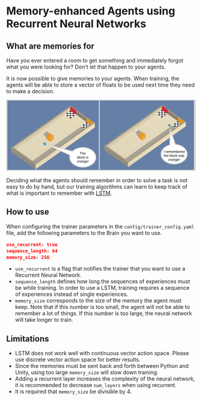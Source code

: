 # Memory-enhanced Agents using Recurrent Neural Networks

## What are memories for

Have you ever entered a room to get something and immediately forgot what you
were looking for? Don't let that happen to your agents.  

It is now possible to give memories to your agents. When training, the agents
will be able to store a vector of floats to be used next time they need to make
a decision.

![Brain Inspector](images/ml-agents-LSTM.png)

Deciding what the agents should remember in order to solve a task is not easy to
do by hand, but our training algorithms can learn to keep track of what is
important to remember with
[LSTM](https://en.wikipedia.org/wiki/Long_short-term_memory).

## How to use

When configuring the trainer parameters in the `config/trainer_config.yaml`
file, add the following parameters to the Brain you want to use.

```json
use_recurrent: true
sequence_length: 64
memory_size: 256
```

* `use_recurrent` is a flag that notifies the  trainer that you want to use a
  Recurrent Neural Network.
* `sequence_length` defines how long the sequences of experiences must be while
  training. In order to use a LSTM, training requires a sequence of experiences
  instead of single experiences.
* `memory_size` corresponds to the size of the memory the agent must keep. Note
  that if this number is too small, the agent will not be able to remember a lot
  of things. If this number is too large, the neural network will take longer to
  train.

## Limitations

* LSTM does not work well with continuous vector action space. Please use
  discrete vector action space for better results.
* Since the memories must be sent back and forth between Python and Unity, using
  too large `memory_size` will slow down training.
* Adding a recurrent layer increases the complexity of the neural network, it is
  recommended to decrease `num_layers` when using recurrent.
* It is required that `memory_size` be divisible by 4.
